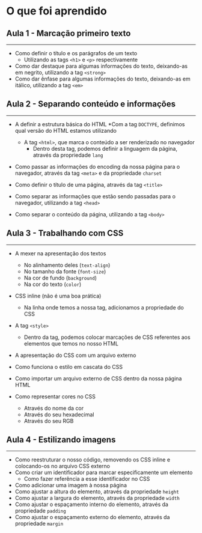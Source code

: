 # O que foi aprendido

##  Aula 1 - Marcação primeiro texto 
---
* Como definir o título e os parágrafos de um texto
    * Utilizando as tags `<h1>` e `<p>`
    respectivamente
* Como dar destaque para algumas informações do texto, deixando-as em negrito, utilizando a tag `<strong>`
* Como dar ênfase para algumas informações do texto, deixando-as em itálico, utilizando a tag `<em>`

## Aula 2 - Separando conteúdo e informações
---
* A definir a estrutura básica do HTML
    *Com a tag `DOCTYPE`, definimos qual versão do HTML estamos utilizando

    * A tag `<html>`, que marca o conteúdo a ser renderizado no navegador
        * Dentro desta tag, podemos definir a linguagem da página, através da propriedade `lang`
* Como passar as informações do encoding da nossa página para o navegador, através da tag `<meta>` e da propriedade `charset`
* Como definir o título de uma página, através da tag `<title>`
* Como separar as informações que estão sendo passadas para o navegador, utilizando a tag `<head>`
* Como separar o conteúdo da página, utilizando a tag `<body>`

## Aula 3 - Trabalhando com CSS
---
* A mexer na apresentação dos textos
    * No alinhamento deles (`text-align`)
    * No tamanho da fonte (`font-size`)
    * Na cor de fundo (`background`)
    * Na cor do texto (`color`)

* CSS inline (não é uma boa prática)
    * Na linha onde temos a nossa tag, adicionamos a propriedade do CSS

* A tag `<style>`
    * Dentro da tag, podemos colocar marcações de CSS referentes aos elementos que temos no nosso HTML
* A apresentação do CSS com um arquivo externo
* Como funciona o estilo em cascata do CSS
* Como importar um arquivo externo de CSS dentro da nossa página HTML
* Como representar cores no CSS
    * Através do nome da cor
    * Através do seu hexadecimal
    * Através do seu RGB

## Aula 4 - Estilizando imagens
---
* Como reestruturar o nosso código, removendo os CSS inline e colocando-os no arquivo CSS externo
* Como criar um identificador para marcar especificamente um elemento
    * Como fazer referência a esse identificador no CSS
* Como adicionar uma imagem à nossa página
* Como ajustar a altura do elemento, através da propriedade `height`
* Como ajustar a largura do elemento, através da propriedade `width`
* Como ajustar o espaçamento interno do elemento, através da propriedade `padding`
* Como ajustar o espaçamento externo do elemento, através da propriedade `margin`

